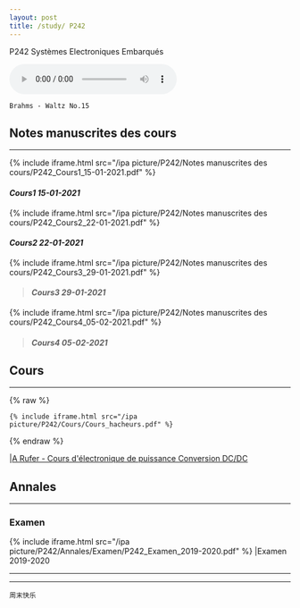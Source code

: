 ```yaml
---
layout: post
title: /study/ P242
---
```


P242 Systèmes Electroniques Embarqués

<audio loop="loop" controls="controls">
  <source src="https://raw.githubusercontent.com/startadaywithasmile/startadaywithasmile.github.io/master/ipa%20picture/P242/Brahms_-_Waltz_No.15.mp3" />
</audio>

`Brahms - Waltz No.15`

## Notes manuscrites des cours ##
----

{% include iframe.html src="/ipa picture/P242/Notes manuscrites des cours/P242_Cours1_15-01-2021.pdf" %}
#### _Cours1 15-01-2021_

{% include iframe.html src="/ipa picture/P242/Notes manuscrites des cours/P242_Cours2_22-01-2021.pdf" %}
#### _Cours2 22-01-2021_

{% include iframe.html src="/ipa picture/P242/Notes manuscrites des cours/P242_Cours3_29-01-2021.pdf" %}
> #### _Cours3 29-01-2021_

{% include iframe.html src="/ipa picture/P242/Notes manuscrites des cours/P242_Cours4_05-02-2021.pdf" %}
> #### _Cours4 05-02-2021_

## Cours ##
----

{% raw %}

```liquid
{% include iframe.html src="/ipa picture/P242/Cours/Cours_hacheurs.pdf" %}
```

{% endraw %}

|[A Rufer - Cours d'électronique de puissance Conversion DC/DC](http://ljegouzo56.free.fr/ELECTRONIQUE/COURS/Alimentations/Cours_hacheurs.pdf)


## Annales ##
----

### Examen ###

{% include iframe.html src="/ipa picture/P242/Annales/Examen/P242_Examen_2019-2020.pdf" %}
|Examen 2019-2020 

----
****

`周末快乐`
